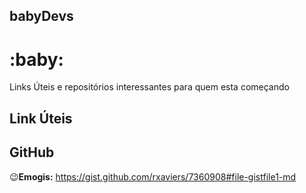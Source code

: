 ## babyDevs
<h1>:baby:</h1>
Links Úteis e repositórios interessantes para quem esta começando

## Link Úteis


## GitHub
:wink:**Emogis:** https://gist.github.com/rxaviers/7360908#file-gistfile1-md
